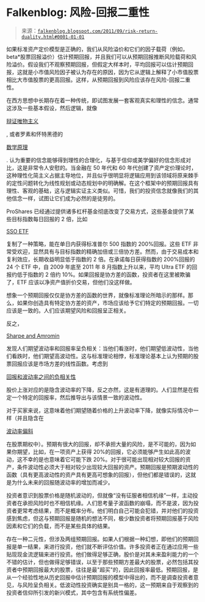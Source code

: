 <!--yml

category: 未分类

date: 2024-05-12 20:44:45

-->

# Falkenblog: 风险-回报二重性

> 来源：[`falkenblog.blogspot.com/2011/09/risk-return-duality.html#0001-01-01`](http://falkenblog.blogspot.com/2011/09/risk-return-duality.html#0001-01-01)

如果标准资产定价模型是正确的，我们从风险溢价和它们的因子载荷（例如，beta*股票回报溢价）估计预期回报，并且我们可以从预期回报推断风险载荷和风险溢价。假设我们不观察预期回报，但假定大样本时，平均回报可以估计预期回报，这就是小市值风险因子被认为存在的原因，因为它从逻辑上解释了小市值股票相比大市值股票的更高回报。这样，从预期回报到风险应该存在风险-回报二重性。

在西方思想中长期存在着一种传统，即试图发展一套客观真实和理性的信念。通常这涉及一些基本假设，然后逻辑，就像

[辩证唯物主义](http://en.wikipedia.org/wiki/Dialectical_materialism)

, 或者罗素和怀特黑德的

[数学原理](http://plato.stanford.edu/entries/principia-mathematica/)

. 认为重要的信念能够得到理性的合理化，与基于信仰或美学偏好的信念形成对比，这是非常令人安慰的。当金融在 50 年代和 60 年代创建了资产定价理论时，这种理性化简主义占据主导地位，并且似乎很明显将逻辑应用到该领域将原来棘手的定性问题转化为线性规划或动态规划中的明确解。在这个框架中的预期回报具有理性、客观的基础，这与逻辑实证主义类似。可惜，我们的投资信念就像我们的其他信念一样，试图让它们成为必然的是徒劳的。

ProShares 已经通过提供诸多杠杆基金彻底改变了交易方式，这些基金提供了某些目标指数每日回报的 2 倍，比如

[SSO ETF](http://www.proshares.com/funds/sso.html)

复制了一种策略，能在单日内获得标准普尔 500 指数的 200%回报。这些 ETF 非常受欢迎，显然具有与目标指数的精确加倍或三倍协方差。然而，由于交易成本和复利效应，长期收益明显低于指数的 2 倍。在承诺每日获得指数的 200%回报的 24 个 ETF 中，自 2009 年底至 2011 年 8 月指数上升以来，平均 Ultra ETF 的回报约低于指数的 2 倍约 10%。如果回报是协方差的函数，投资者在这里被欺骗了，ETF 应该以净资产值折价交易，但他们没这样做。

想象一个预期回报仅仅是协方差的函数的世界，就像标准理论所暗示的那样。那么，如果你创造具有特定协方差的资产，市场应该给予它们特定的预期回报。一切应该是一致的。人们应该期望风险和回报呈正相关。

反之，

[Sharpe and Amromin](http://papers.ssrn.com/sol3/papers.cfm?abstract_id=1327134)

发现人们期望波动率和回报率呈负相关：当他们看涨时，他们期望低波动性，当他们看跌时，他们期望高波动性。这与标准理论相悖，标准理论基本上认为预期的股票回报应该是市场方差的线性函数。考虑到

[回报和波动率之间的负相关性](http://falkenblog.blogspot.com/2011/06/negative-spxvix-correlation-and-fu.html)

股价上涨对应的是隐含波动率的下降，反之亦然，这是有道理的。人们显然是在假定一个特定的回报率，然后推导出与该情景一致的波动性。

对于买家来说，这意味着他们期望随着价格的上升波动率下降，就像实际情况中一样（并且隐含在

[波动率偏斜](http://www.optionistics.com/i/volatility_skew)

在股票期权中）。预期有很大的回报，却不承担大量的风险，是不可能的，因为如果你期望，比如，在一项资产上获得 20%的回报，它必须能够产生如此高的波动，这不幸的是也意味着它可能下跌 20%。对于很可能出现相对较大回报的资产，条件波动性必须大于相对较少出现较大回报的资产。预期回报是预期波动性的函数（具有更高波动性的资产具有更高可想象的回报），但他们都是错误的，这就是为什么未来的回报随波动率的增加而减少。

投资者意识到股票价格是随机波动的，但就像“没有征服者相信机缘”一样，主动投资者在承担风险时也不相信机缘。人们思考量子波函数的崩塌，而不是波，因为投资者更常考虑结果，而不是概率分布。他们明白自己可能会犯错，并对他们的投资感到焦虑，但这与预期回报是随机的想法不同，极少数投资者将预期回报基于风险因素和它们的负载，而不是某些具体的结果。

存在一种二元性，但涉及两组预期回报。如果人们根据一种幻想，即他们的预期回报是单一结果，来进行投资，他们就不断评估价值。许多投资者正在通过应用一些贴现现金流逻辑来进行投资。他们做得足够正确，股价是对其未来盈利能力的一个不错的估计，但也做得足够错误，以至于那些预期方差最大的股票，必然包括其投资者中预期回报最大的股票，往往是最"超买"的，因此回报率最低。预期回报，是从一个经验性地从历史回报中估计预期回报的模型中得出的，而不是调查投资者意见，与风险呈负相关。低波动性投资确实是别具一格的，这一预期来自于观察到的投资者信仰所引发的新兴模式，其中包含有系统性偏差。
